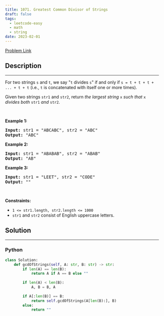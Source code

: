 ```yaml
---
title: 1071. Greatest Common Divisor of Strings
draft: false
tags: 
  - leetcode-easy
  - math
  - string
date: 2023-02-01
---
```


[Problem Link](https://leetcode.com/problems/greatest-common-divisor-of-strings/)

## Description

---
<p>For two strings <code>s</code> and <code>t</code>, we say &quot;<code>t</code> divides <code>s</code>&quot; if and only if <code>s = t + t + t + ... + t + t</code> (i.e., <code>t</code> is concatenated with itself one or more times).</p>

<p>Given two strings <code>str1</code> and <code>str2</code>, return <em>the largest string </em><code>x</code><em> such that </em><code>x</code><em> divides both </em><code>str1</code><em> and </em><code>str2</code>.</p>

<p>&nbsp;</p>
<p><strong class="example">Example 1:</strong></p>

<pre>
<strong>Input:</strong> str1 = &quot;ABCABC&quot;, str2 = &quot;ABC&quot;
<strong>Output:</strong> &quot;ABC&quot;
</pre>

<p><strong class="example">Example 2:</strong></p>

<pre>
<strong>Input:</strong> str1 = &quot;ABABAB&quot;, str2 = &quot;ABAB&quot;
<strong>Output:</strong> &quot;AB&quot;
</pre>

<p><strong class="example">Example 3:</strong></p>

<pre>
<strong>Input:</strong> str1 = &quot;LEET&quot;, str2 = &quot;CODE&quot;
<strong>Output:</strong> &quot;&quot;
</pre>

<p>&nbsp;</p>
<p><strong>Constraints:</strong></p>

<ul>
	<li><code>1 &lt;= str1.length, str2.length &lt;= 1000</code></li>
	<li><code>str1</code> and <code>str2</code> consist of English uppercase letters.</li>
</ul>


## Solution

---
### Python
``` py title='greatest-common-divisor-of-strings'
class Solution:
    def gcdOfStrings(self, A: str, B: str) -> str:
        if len(A) == len(B):
            return A if A == B else ""
        
        if len(A) < len(B):
            A, B = B, A
        
        if A[:len(B)] == B:
            return self.gcdOfStrings(A[len(B):], B)
        else:
            return ""
```

